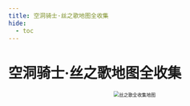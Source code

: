 ```yaml
---
title: 空洞骑士·丝之歌地图全收集
hide:
  - toc
---
```


# 空洞骑士·丝之歌地图全收集

<div style="text-align: center;"><img src="..\img\丝之歌全收集地图.JPG" alt="丝之歌全收集地图" style="zoom: 65%;" /></div>
